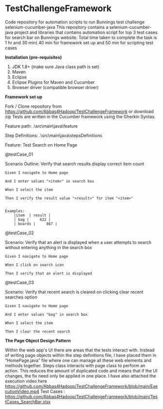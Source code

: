 # TestChallengeFramework
Code repository for automation scripts to run Bunnings test challenge
selenium-cucumber-java
This repository contains a selenium-cucumber-java project and libraries that contains automation script for top 3 test cases for search bar on Bunnings website. Total time taken to complete the task is 1 hr and 30 min( 40 min for framework set up and 50 min for scripting test cases

**Installation (pre-requisites)**
1.	JDK 1.8+ (make sure Java class path is set)
2.	Maven 
3.	Eclipse
4.	Eclipse Plugins for Maven and Cucumber
5.	Browser driver (compatible browser driver)

**Framework set up**

Fork / Clone repository from https://github.com/Abbas4Hadoop/TestChallengeFramework or download zip
Tests are written in the Cucumber framework using the Gherkin Syntax.

Feature path: .\\src\\main\\java\\feature

Step Definitions: .\\src\\main\\java\\stepsDefinitions

Feature: Test Search on Home Page

 @testCase_01
 
 Scenario Outline: Verify that search results display correct item count
 
    Given I navigate to Home page
   
    And I enter values "<item>" in search box
    
    When I select the item
    
	Then I verify the result value "<result>" for item "<item>"
	

    Examples: 
		|item  | result |
		| bag |     622 | 
		| boards |     867 |
  

 @testCase_02
 
 Scenario: Verify that an alert is displayed when a user attempts to search without entering anything in the search box
 
    Given I navigate to Home page
    
    When I click on search icon
    
    Then I verify that an alert is displayed
    
    
 @testCase_03
 
Scenario: Verify that recent search is cleared on clicking clear recent searches option

	Given I navigate to Home page 
	
	And I enter values "bag" in search box 
	
	When I select the item 
	
	Then I clear the recent search
	
	
**The Page Object Design Pattern**

Within the web app's UI there are areas that the tests interact with. Instead of writing page objects within the step definitions file, I have placed them in “HomePage.java” file where one can manage all these web elements and methods together. Steps class interacts with page class to perform an action. This reduces the amount of duplicated code and means that if the UI changes, the fix need only be applied in one place.
I have also attached the execution video here https://github.com/Abbas4Hadoop/TestChallengeFramework/blob/main/ExecutionVideo.mp4
Test Cases : https://github.com/Abbas4Hadoop/TestChallengeFramework/blob/main/TestCases_SearchBar.xlsx


